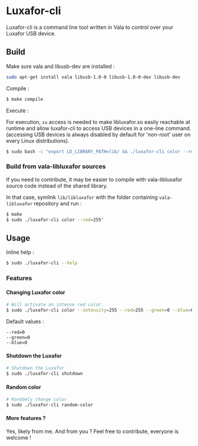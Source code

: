 # Luxafor-cli

Luxafor-cli is a command line tool written in Vala to control over your Luxafor USB device.

## Build

Make sure vala and libusb-dev are installed :
```bash
sudo apt-get install vala libusb-1.0-0 libusb-1.0-0-dev libusb-dev
```

Compile :
```bash
$ make compile
```

Execute :

For execution, `su` access is needed to make libluxafor.so easily reachable at runtime and allow luxafor-cli to access USB devices in a one-line command. (accessing USB devices is always disabled by default for 'non-root' user on every Linux distributions).

```bash
$ sudo bash -c "export LD_LIBRARY_PATH=lib/ && ./luxafor-cli color --red=255"
```

### Build from vala-libluxafor sources

If you need to contribute, it may be easier to compile with vala-libluxafor source code instead of the shared library.

In that case, symlink `lib/libluxafor` with the folder containing `vala-libluxafor` repository and run :

```bash
$ make
$ sudo ./luxafor-cli color --red=255"
```

## Usage

Inline help :

```bash
$ sudo ./luxafor-cli --help
```

### Features

#### Changing Luxafor color

```bash
# Will activate an intense red color.
$ sudo ./luxafor-cli color --intensity=255 --red=255 --green=0 --blue=0
```

Default values :
```
--red=0
--green=0
--blue=0
```

#### Shutdown the Luxafor

```bash
# Shutdown the Luxafor
$ sudo ./luxafor-cli shutdown
```

#### Random color

```bash
# Randomly change color
$ sudo ./luxafor-cli random-color
```

#### More features ?

Yes, likely from me. And from you ? Feel free to contribute, everyone is welcome !


